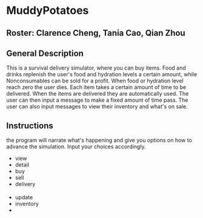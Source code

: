 # MuddyPotatoes
## Roster: Clarence Cheng, Tania Cao, Qian Zhou
## General Description
This is a survival delivery simulator, where you can buy items. Food and drinks replenish the user's food and hydration levels a certain amount, while Nonconsumables can be sold for a profit. When food or hydration level reach zero the user dies. Each item takes a certain amount of time to be delivered. When the items are delivered they are automatically used. The user can then input a message to make a fixed amount of time pass. The user can also input messages to view their inventory and what's on sale.   
## Instructions
the program will narrate what's happening and give you options on how to advance the simulation. Input your choices accordingly.
* view <store name>
* detail <item>
* buy <item>
* sell <item>
* delivery <option>
* update
* inventory
* 


